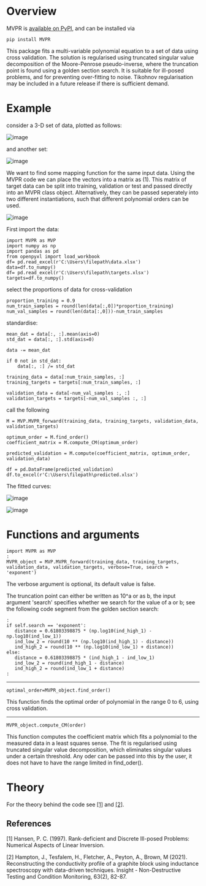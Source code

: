 # Overview

MVPR is [available on PyPI][pypi], and can be installed via
```none
pip install MVPR
```
This package fits a multi-variable polynomial equation to a set of data using cross validation. The solution is regularised using truncated singular value decomposition of the Moore-Penrose pseudo-inverse, where the truncation point is found using a golden section search. It is suitable for ill-posed problems, and for preventing over-fitting to noise. Tikohnov regularisation may be included in a future release if there is sufficient demand.   


[pypi]:  https://pypi.org/project/MVPR/

# Example

consider a 3-D set of data, plotted as follows:

![image](https://user-images.githubusercontent.com/60707891/115008840-87322380-9ea3-11eb-85b3-778c06a3db9b.png)

and another set:

![image](https://user-images.githubusercontent.com/60707891/115008872-91ecb880-9ea3-11eb-9ef9-e0dc9d2537b6.png)

We want to find some mapping function for the same input data. Using the MVPR code we can place the vectors into a matrix as (1). This matrix of target data can be split into training, validation or test and passed directly into an MVPR class object. Alternatively, they can be passed seperately into two different instantiations, such that different polynomial orders can be used. 

![image](https://user-images.githubusercontent.com/60707891/115009673-70d89780-9ea4-11eb-97f3-a02e29d4fb30.png)


First import the data:
```
import MVPR as MVP
import numpy as np
import pandas as pd
from openpyxl import load_workbook
df= pd.read_excel(r'C:\Users\filepath\data.xlsx')
data=df.to_numpy()
df= pd.read_excel(r'C:\Users\filepath\targets.xlsx')
targets=df.to_numpy()
```
select the proportions of data for cross-validation
```
proportion_training = 0.9
num_train_samples = round(len(data[:,0])*proportion_training)
num_val_samples = round(len(data[:,0]))-num_train_samples
```
standardise:
```
mean_dat = data[:, :].mean(axis=0)
std_dat = data[:, :].std(axis=0)

data -= mean_dat

if 0 not in std_dat:
    data[:, :] /= std_dat

training_data = data[:num_train_samples, :]
training_targets = targets[:num_train_samples, :]

validation_data = data[-num_val_samples :, :]
validation_targets = targets[-num_val_samples :, :]
```
call the following
```
M = MVP.MVPR_forward(training_data, training_targets, validation_data, validation_targets)

optimum_order = M.find_order()
coefficient_matrix = M.compute_CM(optimum_order)

predicted_validation = M.compute(coefficient_matrix, optimum_order, validation_data)

df = pd.DataFrame(predicted_validation)
df.to_excel(r'C:\Users\filepath\predicted.xlsx')
```
The fitted curves:

![image](https://user-images.githubusercontent.com/60707891/115009854-a5e4ea00-9ea4-11eb-8774-6c87cf89c7b5.png)

![image](https://user-images.githubusercontent.com/60707891/115009871-abdacb00-9ea4-11eb-9d12-b76d45b67835.png)

# Functions and arguments
```
import MVPR as MVP
:
MVPR_object = MVP.MVPR_forward(training_data, training_targets, validation_data, validation_targets, verbose=True, search = 'exponent')
```
The verbose argument is optional, its default value is false. 

The truncation point can either be written as 10^a or as b, the input argument 'search' specifies whether we search for the value of a or b; see the following code segment from the golden section search: 
```
:
if self.search == 'exponent':
   distance = 0.61803398875 * (np.log10(ind_high_1) - np.log10(ind_low_1))
   ind_low_2 = round(10 ** (np.log10(ind_high_1) - distance))
   ind_high_2 = round(10 ** (np.log10(ind_low_1) + distance))
else:
   distance = 0.61803398875 * (ind_high_1 - ind_low_1)
   ind_low_2 = round(ind_high_1 - distance)
   ind_high_2 = round(ind_low_1 + distance)
:
```
___________________________________________________________________________________________________________
```
optimal_order=MVPR_object.find_order()
```
This function finds the optimal order of polynomial in the range 0 to 6, using cross validation. 
___________________________________________________________________________________________________________
```
MVPR_object.compute_CM(order)
```
This function computes the coefficient matrix which fits a polynomial to the measured data in a least squares sense. The fit is regularised using truncated singular value decomposition, which eliminates singular values under a certain threshold. Any oder can be passed into this by the user, it does not have to have the range limited in find_oder(). 

# Theory 

 For the theory behind the code see [[1]](#1) and [[2]](#2). 

## References
<a id="1">[1]</a> 
Hansen, P. C.  (1997). 
Rank-deficient and Discrete Ill-posed Problems: Numerical Aspects of Linear Inversion. 

<a id="2">[2]</a> 
Hampton, J., Tesfalem, H., Fletcher, A., Peyton, A., Brown, M (2021). 
Reconstructing the conductivity profile of a graphite block using inductance spectroscopy with data-driven techniques. 
Insight - Non-Destructive Testing and Condition Monitoring, 63(2), 82-87.

